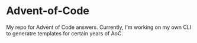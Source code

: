 # Advent-of-Code
My repo for Advent of Code answers.
Currently, I'm working on my own CLI to generatre templates for certain years of AoC.
